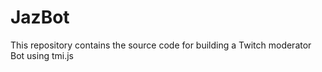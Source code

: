 # JazBot

This repository contains the source code for building a Twitch moderator Bot using tmi.js 
